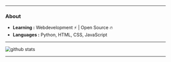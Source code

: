 ---------------------------------------------------------------------------------------------------------------------------------------------------------------------------------
### About

-  **Learning :** Webdevelopment :zap: | Open Source :fire:	
-  **Languages :** Python, HTML, CSS, JavaScript

---------------------------------------------------------------------------------------------------------------------------------------------------------------------------------

![github stats](https://github-readme-stats.vercel.app/api?username=LeonTheProfessional8&show_icons=true&theme=dark)

---------------------------------------------------------------------------------------------------------------------------------------------------------------------------------

